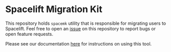 # Spacelift Migration Kit

This repository holds `spacemk` utility that is responsible for migrating users to Spacelift.
Feel free to open an [issue](https://github.com/spacelift-io/spacelift-migration-kit/issues) on this repository to report bugs or open feature requests.

Please see our documentation [here](https://docs.spacelift.io/product/migrating-to-spacelift) for instructions on using this tool.
